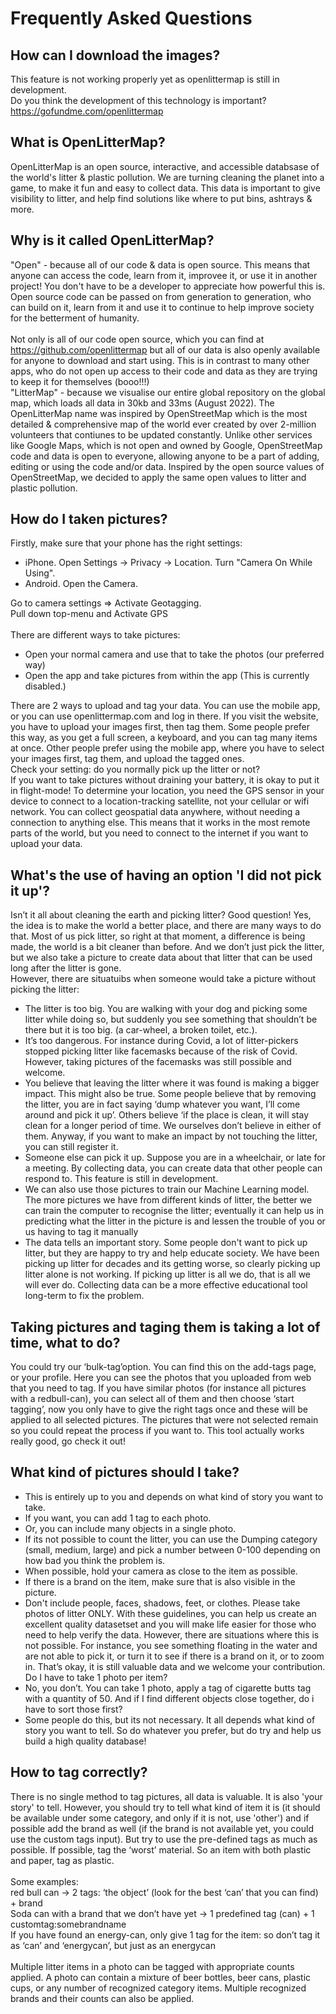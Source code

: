 # Frequently Asked Questions

## How can I download the images?
This feature is not working properly yet as openlittermap is still in development.<br />
Do you think the development of this technology is important? https://gofundme.com/openlittermap 

## What is OpenLitterMap?
OpenLitterMap is an open source, interactive, and accessible databsase of the world's litter & plastic pollution. We are turning cleaning the planet into a game, to make it fun and easy to collect data. This data is important to give visibility to litter, and help find solutions like where to put bins, ashtrays & more.

## Why is it called OpenLitterMap?
"Open" - because all of our code & data is open source. This means that anyone can access the code, learn from it, improvee it, or use it in another project! You don't have to be a developer to appreciate how powerful this is. Open source code can be passed on from generation to generation, who can build on it, learn from it and use it to continue to help improve society for the betterment of humanity.<br />
<br />
Not only is all of our code open source, which you can find at https://github.com/openlittermap but all of our data is also openly available for anyone to download and start using. This is in contrast to many other apps, who do not open up access to their code and data as they are trying to keep it for themselves (booo!!!)<br />
"LitterMap" - because we visualise our entire global repository on the global map, which loads all data in 30kb and 33ms (August 2022).
The OpenLitterMap name was inspired by OpenStreetMap which is the most detailed & comprehensive map of the world ever created by over 2-million volunteers that contiunes to be updated constantly. Unlike other services like Google Maps, which is not open and owned by Google, OpenStreetMap code and data is open to everyone, allowing anyone to be a part of adding, editing or using the code and/or data. Inspired by the open source values of OpenStreetMap, we decided to apply the same open values to litter and plastic pollution. 

## How do I taken pictures?
Firstly, make sure that your phone has the right settings:

 - iPhone. Open Settings -> Privacy -> Location. Turn "Camera On While Using".
 -  Android. Open the Camera.

Go to camera settings => Activate Geotagging.<br />
Pull down top-menu and Activate GPS<br />
<br />
There are different ways to take pictures:

 - Open your normal camera and use that to take the photos (our preferred way)
 - Open the app and take pictures from within the app (This is currently disabled.)

There are 2 ways to upload and tag your data. You can use the mobile app, or you can use openlittermap.com and log in there. If you visit the website, you have to upload your images first, then tag them. Some people prefer this way, as you get a full screen, a keyboard, and you can tag many items at once. Other people prefer using the mobile app, where you have to select your images first, tag them, and upload the tagged ones.<br />
Check your setting: do you normally pick up the litter or not?<br />
If you want to take pictures without draining your battery, it is okay to put it in flight-mode! To determine your location, you need the GPS sensor in your device to connect to a location-tracking satellite, not your cellular or wifi network. You can collect geospatial data anywhere, without needing a connection to anything else. This means that it works in the most remote parts of the world, but you need to connect to the internet if you want to upload your data.

## What's the use of having an option 'I did not pick it up'?
Isn’t it all about cleaning the earth and picking litter? Good question! Yes, the idea is to make the world a better place, and there are many ways to do that. Most of us pick litter, so right at that moment, a difference is being made, the world is a bit cleaner than before. And we don’t just pick the litter, but we also take a picture to create data about that litter that can be used long after the litter is gone.<br />
However, there are situatuibs when someone would take a picture without picking the litter:

 - The litter is too big. You are walking with your dog and picking some litter while doing so, but suddenly you see something that shouldn’t be there but it is too big. (a car-wheel, a broken toilet, etc.).
 - It’s too dangerous. For instance during Covid, a lot of litter-pickers stopped picking litter like facemasks because of the risk of Covid. However, taking pictures of the facemasks was still possible and welcome.
 - You believe that leaving the litter where it was found is making a bigger impact. This might also be true. Some people believe that by removing the litter, you are in fact saying ‘dump whatever you want, I’ll come around and pick it up’. Others believe ‘if the place is clean, it will stay clean for a longer period of time. We ourselves don’t believe in either of them. Anyway, if you want to make an impact by not touching the litter, you can still register it.
 - Someone else can pick it up. Suppose you are in a wheelchair, or late for a meeting. By collecting data, you can create data that other people can respond to. This feature is still in development.
 - We can also use those pictures to train our Machine Learning model. The more pictures we have from different kinds of litter, the better we can train the computer to recognise the litter; eventually it can help us in predicting what the litter in the picture is and lessen the trouble of you or us having to tag it manually
 - The data tells an important story. Some people don't want to pick up litter, but they are happy to try and help educate society. We have been picking up litter for decades and its getting worse, so clearly picking up litter alone is not working. If picking up litter is all we do, that is all we will ever do. Collecting data can be a more effective educational tool long-term to fix the problem.

 ## Taking pictures and taging them is taking a lot of time, what to do?
 You could try our ‘bulk-tag’option. You can find this on the add-tags page, or your profile. Here you can see the photos that you uploaded from web that you need to tag. If you have similar photos (for instance all pictures with a redbull-can), you can select all of them and then choose ‘start tagging’, now you only have to give the right tags once and these will be applied to all selected pictures. The pictures that were not selected remain so you could repeat the process if you want to. This tool actually works really good, go check it out! 

 ## What kind of pictures should I take?
 - This is entirely up to you and depends on what kind of story you want to take.
 - If you want, you can add 1 tag to each photo.
 - Or, you can include many objects in a single photo.
 - If its not possible to count the litter, you can use the Dumping category (small, medium, large) and pick a number between 0-100 depending on how bad you think the problem is.
 - When possible, hold your camera as close to the item as possible.
 - If there is a brand on the item, make sure that is also visible in the picture.
 -  Don't include people, faces, shadows, feet, or clothes. Please take photos of litter ONLY. With these guidelines, you can help us create an excellent quality datasetset and you will make life easier for those who need to help verify the data. However, there are situations where this is not possible. For instance, you see something floating in the water and are not able to pick it, or turn it to see if there is a brand on it, or to zoom in. That’s okay, it is still valuable data and we welcome your contribution.<br />
Do I have to take 1 photo per item?
 -  No, you don’t. You can take 1 photo, apply a tag of cigarette butts tag with a quantity of 50.
And if I find different objects close together, do i have to sort those first?
 - Some people do this, but its not necessary. It all depends what kind of story you want to tell.
So do whatever you prefer, but do try and help us build a high quality database! 

 ## How to tag correctly?
There is no single method to tag pictures, all data is valuable. It is also 'your story' to tell. However, you should try to tell what kind of item it is (it should be available under some category, and only if it is not, use 'other') and if possible add the brand as well (if the brand is not available yet, you could use the custom tags input). But try to use the pre-defined tags as much as possible.
If possible, tag the ‘worst’ material. So an item with both plastic and paper, tag as plastic.<br />
<br />
Some examples:<br />
red bull can → 2 tags: ‘the object’ (look for the best ‘can’ that you can find) + brand<br />
Soda can with a brand that we don’t have yet → 1 predefined tag (can) + 1 customtag:somebrandname<br />
If you have found an energy-can, only give 1 tag for the item: so don’t tag it as ‘can’ and ‘energycan’, but just as an energycan<br />
<br />
Multiple litter items in a photo can be tagged with appropriate counts applied. A photo can contain a mixture of beer bottles, beer cans, plastic cups, or any number of recognized category items. Multiple recognized brands and their counts can also be applied. <br />
